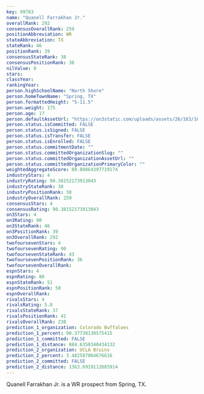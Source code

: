 ```yaml
---
key: 99783
name: "Quanell Farrakhan Jr."
overallRank: 292
consensusOverallRank: 259
positionAbbreviation: WR
stateAbbreviation: TX
stateRank: 46
positionRank: 39
consensusStateRank: 38
consensusPositionRank: 38
nilValue: 0
stars: 
classYear: 
rankingYear: 
person.highSchoolName: "North Shore"
person.homeTownName: "Spring, TX"
person.formattedHeight: "5-11.5"
person.weight: 175
person.age: 17
person.defaultAssetUrl: "https://on3static.com/uploads/assets/26/163/163026.jpeg"
person.status.isCommitted: FALSE
person.status.isSigned: FALSE
person.status.isTransfer: FALSE
person.status.isEnrolled: FALSE
person.status.commitmentDate: ""
person.status.committedOrganizationSlug: ""
person.status.committedOrganizationAssetUrl: ""
person.status.committedOrganizationPrimaryColor: ""
weightedAggregateScore: 89.80864397719174
industryStars: 4
industryRating: 90.38152173913043
industryStateRank: 38
industryPositionRank: 38
industryOverallRank: 259
consensusStars: 4
consensusRating: 90.38152173913043
on3Stars: 4
on3Rating: 90
on3StateRank: 46
on3PositionRank: 39
on3OverallRank: 292
twofoursevenStars: 4
twofoursevenRating: 90
twofoursevenStateRank: 43
twofoursevenPositionRank: 36
twofoursevenOverallRank: 
espnStars: 4
espnRating: 80
espnStateRank: 51
espnPositionRank: 50
espnOverallRank: 
rivalsStars: 4
rivalsRating: 5.8
rivalsStateRank: 37
rivalsPositionRank: 41
rivalsOverallRank: 238
prediction_1_organization: Colorado Buffaloes
prediction_1_percent: 90.37738138575415
prediction_1_committed: FALSE
prediction_1_distance: 884.6358340434132
prediction_2_organization: UCLA Bruins
prediction_2_percent: 3.482587064676616
prediction_2_committed: FALSE
prediction_2_distance: 1363.6919112685914
---
```

Quanell Farrakhan Jr. is a WR prospect from Spring, TX.